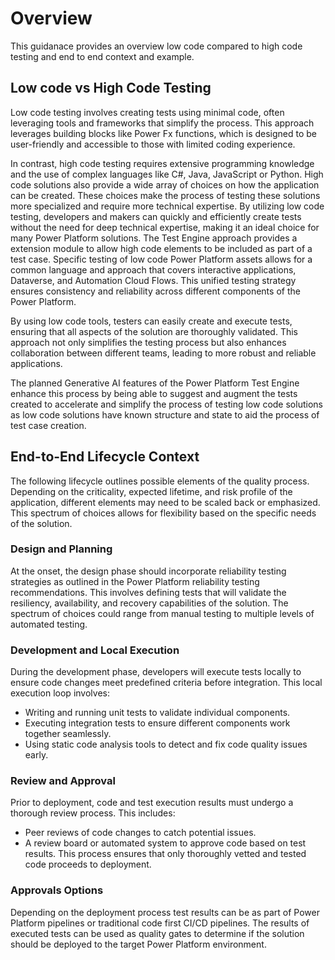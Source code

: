 # Overview

This guidanace provides an overview low code compared to high code testing and end to end context and example. 

## Low code vs High Code Testing

Low code testing involves creating tests using minimal code, often leveraging tools and frameworks that simplify the process. This approach leverages building blocks like Power Fx functions, which is designed to be user-friendly and accessible to those with limited coding experience. 

In contrast, high code testing requires extensive programming knowledge and the use of complex languages like C#, Java, JavaScript or Python. High code solutions also provide a wide array of choices on how the application can be created. These choices make the process of testing these solutions more specialized and require more technical expertise. By utilizing low code testing, developers and makers can quickly and efficiently create tests without the need for deep technical expertise, making it an ideal choice for many Power Platform solutions. The Test Engine approach provides a extension module to allow high code elements to be included as part of a test case.
Specific testing of low code Power Platform assets allows for a common language and approach that covers interactive applications, Dataverse, and Automation Cloud Flows. This unified testing strategy ensures consistency and reliability across different components of the Power Platform.

By using low code tools, testers can easily create and execute tests, ensuring that all aspects of the solution are thoroughly validated. This approach not only simplifies the testing process but also enhances collaboration between different teams, leading to more robust and reliable applications.

The planned Generative AI features of the Power Platform Test Engine enhance this process by being able to suggest and augment the tests created to accelerate and simplify the process of testing low code solutions as low code solutions have known structure and state to aid the process of test case creation.

## End-to-End Lifecycle Context

The following lifecycle outlines possible elements of the quality process. Depending on the criticality, expected lifetime, and risk profile of the application, different elements may need to be scaled back or emphasized. This spectrum of choices allows for flexibility based on the specific needs of the solution.

### Design and Planning

At the onset, the design phase should incorporate reliability testing strategies as outlined in the Power Platform reliability testing recommendations. This involves defining tests that will validate the resiliency, availability, and recovery capabilities of the solution. The spectrum of choices could range from manual testing to multiple levels of automated testing.

### Development and Local Execution

During the development phase, developers will execute tests locally to ensure code changes meet predefined criteria before integration. This local execution loop involves:
-	Writing and running unit tests to validate individual components.
-	Executing integration tests to ensure different components work together seamlessly.
-	Using static code analysis tools to detect and fix code quality issues early.

### Review and Approval

Prior to deployment, code and test execution results must undergo a thorough review process. This includes:
-	Peer reviews of code changes to catch potential issues.
-	A review board or automated system to approve code based on test results.
This process ensures that only thoroughly vetted and tested code proceeds to deployment.

### Approvals Options

Depending on the deployment process test results can be as part of Power Platform pipelines or traditional code first CI/CD pipelines. The results of executed tests can be used as quality gates to determine if the solution should be deployed to the target Power Platform environment.

